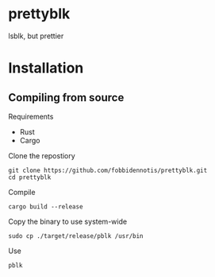# prettyblk
lsblk, but prettier

# Installation
## Compiling from source
Requirements
- Rust
- Cargo

Clone the repostiory
```
git clone https://github.com/fobbidennotis/prettyblk.git
cd prettyblk
```

Compile
```
cargo build --release
```

Copy the binary  to use system-wide
```
sudo cp ./target/release/pblk /usr/bin
```
Use 
```
pblk
```

